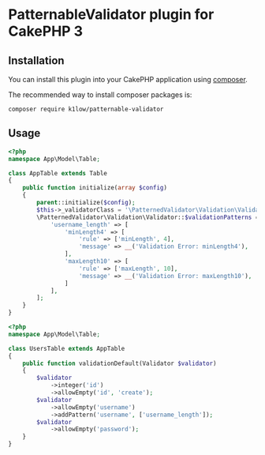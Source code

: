 # PatternableValidator plugin for CakePHP 3

## Installation

You can install this plugin into your CakePHP application using [composer](http://getcomposer.org).

The recommended way to install composer packages is:

```
composer require k1low/patternable-validator
```

## Usage

```php
<?php
namespace App\Model\Table;

class AppTable extends Table
{
    public function initialize(array $config)
    {
        parent::initialize($config);
        $this->_validatorClass = '\PatternedValidator\Validation\Validator';
        \PatternedValidator\Validation\Validator::$validationPatterns = [
            'username_length' => [
                'minLength4' => [
                    'rule' => ['minLength', 4],
                    'message' => __('Validation Error: minLength4'),
                ],
                'maxLength10' => [
                    'rule' => ['maxLength', 10],
                    'message' => __('Validation Error: maxLength10'),
                ]
            ],
        ];
    }
}
```

```php
<?php
namespace App\Model\Table;

class UsersTable extends AppTable
{
    public function validationDefault(Validator $validator)
    {
        $validator
            ->integer('id')
            ->allowEmpty('id', 'create');
        $validator
            ->allowEmpty('username')
            ->addPattern('username', ['username_length']);
        $validator
            ->allowEmpty('password');
    }
}
```
